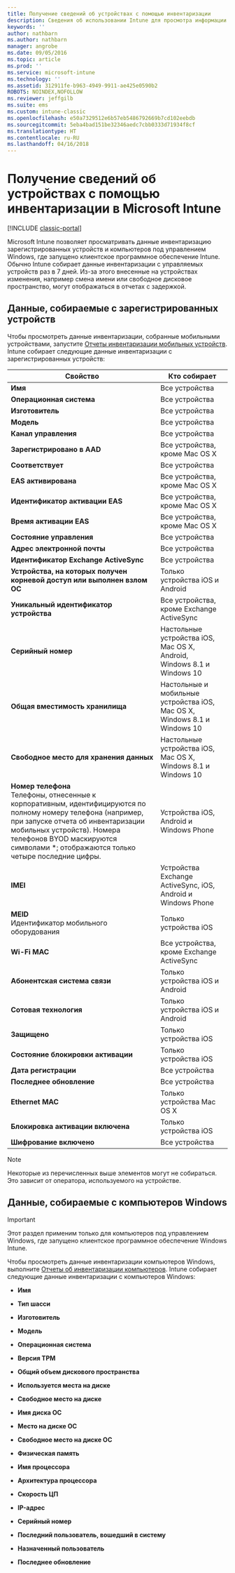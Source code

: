 ```yaml
---
title: Получение сведений об устройствах с помощью инвентаризации
description: Сведения об использовании Intune для просмотра информации об оборудовании управляемых устройств.
keywords: ''
author: nathbarn
ms.author: nathbarn
manager: angrobe
ms.date: 09/05/2016
ms.topic: article
ms.prod: ''
ms.service: microsoft-intune
ms.technology: ''
ms.assetid: 312911fe-b963-4949-9911-ae425e0590b2
ROBOTS: NOINDEX,NOFOLLOW
ms.reviewer: jeffgilb
ms.suite: ems
ms.custom: intune-classic
ms.openlocfilehash: e50a7329512e6b57eb5486792669b7cd102eebdb
ms.sourcegitcommit: 5eba4bad151be32346aedc7cbb0333d71934f8cf
ms.translationtype: HT
ms.contentlocale: ru-RU
ms.lasthandoff: 04/16/2018
---
```

# <a name="understand-your-devices-with-inventory-in-microsoft-intune"></a>Получение сведений об устройствах с помощью инвентаризации в Microsoft Intune

[!INCLUDE [classic-portal](../includes/classic-portal.md)]

Microsoft Intune позволяет просматривать данные инвентаризацию зарегистрированных устройств и компьютеров под управлением Windows, где запущено клиентское программное обеспечение Intune.
Обычно Intune собирает данные инвентаризации с управляемых устройств раз в 7 дней. Из-за этого внесенные на устройствах изменения, например смена имени или свободное дисковое пространство, могут отображаться в отчетах с задержкой.

## <a name="whats-collected-from-enrolled-devices"></a>Данные, собираемые с зарегистрированных устройств
Чтобы просмотреть данные инвентаризации, собранные мобильными устройствами, запустите [Отчеты инвентаризации мобильных устройств](understand-microsoft-intune-operations-by-using-reports.md). Intune собирает следующие данные инвентаризации с зарегистрированных устройств:

|Свойство|Кто собирает|
|------------|-----------------------|
|**Имя**|Все устройства|
|**Операционная система**|Все устройства|
|**Изготовитель**|Все устройства|
|**Модель**|Все устройства|
|**Канал управления**|Все устройства|
|**Зарегистрировано в AAD**|Все устройства, кроме Mac OS X|
|**Соответствует**|Все устройства|
|**EAS активирована**|Все устройства, кроме Mac OS X|
|**Идентификатор активации EAS**|Все устройства, кроме Mac OS X|
|**Время активации EAS**|Все устройства, кроме Mac OS X|
|**Состояние управления**|Все устройства|
|**Адрес электронной почты**|Все устройства|
|**Идентификатор Exchange ActiveSync**|Все устройства|
|**Устройства, на которых получен корневой доступ или выполнен взлом ОС**|Только устройства iOS и Android|
|**Уникальный идентификатор устройства**|Все устройства, кроме Exchange ActiveSync|
|**Серийный номер**|Настольные устройства iOS, Mac OS X, Android, Windows 8.1 и Windows 10|
|**Общая вместимость хранилища**|Настольные и мобильные устройства iOS, Mac OS X, Windows 8.1 и Windows 10|
|**Свободное место для хранения данных**|Настольные устройства iOS, Mac OS X, Windows 8.1 и Windows 10|
|**Номер телефона**<br>Телефоны, отнесенные к корпоративным, идентифицируются по полному номеру телефона (например, при запуске отчета об инвентаризации мобильных устройств). Номера телефонов BYOD маскируются символами *; отображаются только четыре последние цифры.|Устройства iOS, Android и Windows Phone|
|**IMEI**|Устройства Exchange ActiveSync, iOS, Android и Windows Phone|
|**MEID**<br>Идентификатор мобильного оборудования|Только устройства iOS|
|**Wi-Fi MAC**|Все устройства, кроме Exchange ActiveSync|
|**Абонентская система связи**|Только устройства iOS и Android|
|**Сотовая технология**|Только устройства iOS и Android|
|**Защищено**|Только устройства iOS|
|**Состояние блокировки активации**|Только устройства iOS|
|**Дата регистрации**|Все устройства|
|**Последнее обновление**|Все устройства|
|**Ethernet MAC**|Только устройства Mac OS X|
|**Блокировка активации включена**|Только устройства iOS|
|**Шифрование включено**|Все устройства|

>[!NOTE]
>Некоторые из перечисленных выше элементов могут не собираться. Это зависит от оператора, используемого на устройстве.

## <a name="whats-collected-from-windows-pcs"></a>Данные, собираемые с компьютеров Windows
> [!IMPORTANT]
> Этот раздел применим только для компьютеров под управлением Windows, где запущено клиентское программное обеспечение Windows Intune.

Чтобы просмотреть данные инвентаризации компьютеров Windows, выполните [Отчеты об инвентаризации компьютеров](understand-microsoft-intune-operations-by-using-reports.md). Intune собирает следующие данные инвентаризации с компьютеров Windows:

-   **Имя**

-   **Тип шасси**

-   **Изготовитель**

-   **Модель**

-   **Операционная система**

-   **Версия TPM**

-   **Общий объем дискового пространства**

-   **Используется места на диске**

-   **Свободное место на диске**

-   **Имя диска ОС**

-   **Место на диске ОС**

-   **Свободное место на диске ОС**

-   **Физическая память**

-   **Имя процессора**

-   **Архитектура процессора**

-   **Скорость ЦП**

-   **IP-адрес**

-   **Серийный номер**

-   **Последний пользователь, вошедший в систему**

-   **Назначенный пользователь**

-   **Последнее обновление**

<!-- this section below belongs in the planning journey
### See Also
[Monitoring and reports with Microsoft Intune](monitoring-and-reports-with-microsoft-intune.md)
-->
